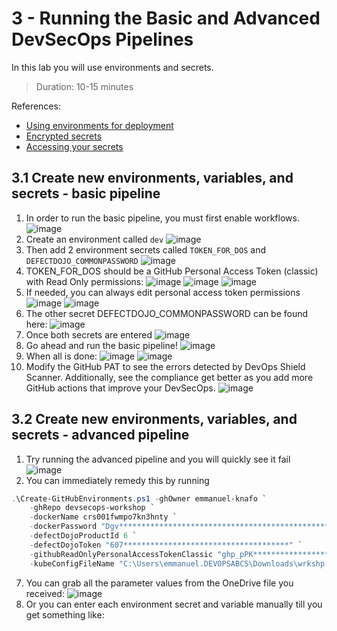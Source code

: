 # 3 - Running the Basic and Advanced DevSecOps Pipelines
In this lab you will use environments and secrets.
> Duration: 10-15 minutes

References:
- [Using environments for deployment](https://docs.github.com/en/actions/deployment/targeting-different-environments/using-environments-for-deployment)
- [Encrypted secrets](https://docs.github.com/en/actions/security-guides/encrypted-secrets)
- [Accessing your secrets](https://docs.github.com/en/actions/security-guides/encrypted-secrets#accessing-your-secrets)

## 3.1 Create new environments, variables, and secrets - basic pipeline

1. In order to run the basic pipeline, you must first enable workflows.
![image](https://github.com/devopsshield/oss-pygoat-devsecops/assets/112144174/cd0f7635-4157-447a-bf7a-a6865e7a918e)
2. Create an environment called `dev`
![image](https://github.com/devopsshield/oss-pygoat-devsecops/assets/112144174/212b5619-5a9f-4ccd-adcb-23627ff50228)
4. Then add 2 environment secrets called `TOKEN_FOR_DOS` and `DEFECTDOJO_COMMONPASSWORD`
![image](https://github.com/devopsshield/oss-pygoat-devsecops/assets/112144174/7d126c06-17eb-42f8-9d53-25827900c81e)
6. TOKEN_FOR_DOS should be a GitHub Personal Access Token (classic) with Read Only permissions:
![image](https://github.com/devopsshield/oss-pygoat-devsecops/assets/112144174/a20204fb-1792-4871-8f91-8ba950e71fc4)
![image](https://github.com/devopsshield/oss-pygoat-devsecops/assets/112144174/afcc91f3-b139-49aa-9afe-7e30b5b65385)
![image](https://github.com/devopsshield/oss-pygoat-devsecops/assets/112144174/aa20d773-7dc8-4382-82bc-39f7994f0a72)
6. If needed, you can always edit personal access token permissions
![image](https://github.com/devopsshield/oss-pygoat-devsecops/assets/112144174/f782d2c8-e1ff-4ca3-a933-f0174073615e)
![image](https://github.com/devopsshield/oss-pygoat-devsecops/assets/112144174/55c6cf39-2880-42bf-9a15-1cc85b9a6be0)
6. The other secret DEFECTDOJO_COMMONPASSWORD can be found here:
![image](https://github.com/devopsshield/oss-pygoat-devsecops/assets/112144174/88fe0bce-1933-4021-b15a-09cf3329f3f8)
7. Once both secrets are entered
![image](https://github.com/devopsshield/oss-pygoat-devsecops/assets/112144174/07342ca1-832d-434c-8581-17e52cec7341)
9. Go ahead and run the basic pipeline!
![image](https://github.com/devopsshield/oss-pygoat-devsecops/assets/112144174/df5be1dc-45d5-459d-992e-46ef6d13f05e)
10. When all is done:
![image](https://github.com/devopsshield/oss-pygoat-devsecops/assets/112144174/efa09478-6536-433b-ab72-2c2ed7293b8d)
![image](https://github.com/devopsshield/oss-pygoat-devsecops/assets/112144174/a1c0f519-924c-4362-af13-a81ee3e04b2d)
11. Modify the GitHub PAT to see the errors detected by DevOps Shield Scanner. Additionally, see the compliance get better as you add more GitHub actions that improve your DevSecOps.
![image](https://github.com/devopsshield/oss-pygoat-devsecops/assets/112144174/28beb9b0-3b2a-4298-9b70-ee450273e233)


## 3.2 Create new environments, variables, and secrets - advanced pipeline

1. Try running the advanced pipeline and you will quickly see it fail
![image](https://github.com/devopsshield/devsecops-workshop/assets/112144174/f415605a-e5b8-44bd-800b-abca9a0eb68a)
3. You can immediately remedy this by running
```POWERSHELL
.\Create-GitHubEnvironments.ps1 -ghOwner emmanuel-knafo `
    -ghRepo devsecops-workshop `
    -dockerName crs001fwmpo7kn3hnty `
    -dockerPassword "Dgv*************************************************" `
    -defectDojoProductId 6 `
    -defectDojoToken "607*************************************" `
    -githubReadOnlyPersonalAccessTokenClassic "ghp_pPK*********************************" `
    -kubeConfigFileName "C:\Users\emmanuel.DEVOPSABCS\Downloads\wrkshp-001-student-001-config-aks-wrkshp-001-s-001"
```
7. You can grab all the parameter values from the OneDrive file you received:
![image](https://github.com/devopsshield/devsecops-workshop/assets/112144174/e8e19ef5-f2c0-475c-8980-c80c56bbf176)
8. Or you can enter each environment secret and variable manually till you get something like:

